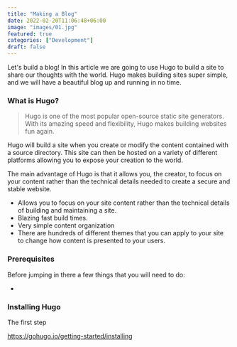 ```yaml
---
title: "Making a Blog"
date: 2022-02-20T11:06:48+06:00
image: "images/01.jpg"
featured: true
categories: ["Development"]
draft: false
---
```


Let's build a blog!  In this article we are going to use Hugo to build a site to share our thoughts with the world.  Hugo makes building sites super simple, and we will have a beautiful blog up and running in no time.

### What is Hugo?

> Hugo is one of the most popular open-source static site generators. With its amazing speed and flexibility, Hugo makes building websites fun again.

Hugo will build a site when you create or modify the content contained with a source directory.  This site can then be hosted on a variety of different platforms allowing you to expose your creation to the world.

The main advantage of Hugo is that it allows you, the creator, to focus on your content rather than the technical details needed to create a secure and stable website.  
- Allows you to focus on your site content rather than the technical details of building and maintaining a site.
- Blazing fast build times.
- Very simple content organization
- There are hundreds of different themes that you can apply to your site to change how content is presented to your users.

### Prerequisites

Before jumping in there a few things that you will need to do:

-


### Installing Hugo

The first step

https://gohugo.io/getting-started/installing
